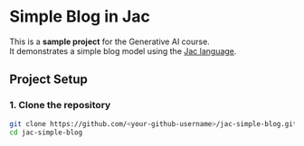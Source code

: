 # Simple Blog in Jac

This is a **sample project** for the Generative AI course.  
It demonstrates a simple blog model using the [Jac language](https://github.com/Jaseci-Labs/jac).

## Project Setup

### 1. Clone the repository
```bash
git clone https://github.com/<your-github-username>/jac-simple-blog.git
cd jac-simple-blog

